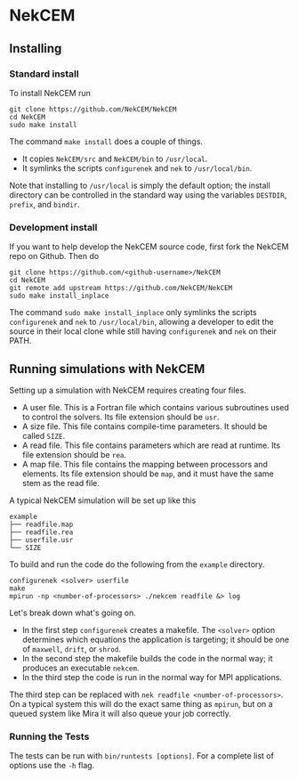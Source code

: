 # NekCEM

## Installing

### Standard install

To install NekCEM run

```
git clone https://github.com/NekCEM/NekCEM
cd NekCEM
sudo make install
```

The command `make install` does a couple of things.

- It copies `NekCEM/src` and `NekCEM/bin` to `/usr/local`.
- It symlinks the scripts `configurenek` and `nek` to
  `/usr/local/bin`.

Note that installing to `/usr/local` is simply the default option; the
install directory can be controlled in the standard way using the
variables `DESTDIR`, `prefix`, and `bindir`.

### Development install

If you want to help develop the NekCEM source code, first fork the
NekCEM repo on Github. Then do

```
git clone https://github.com/<github-username>/NekCEM
cd NekCEM
git remote add upstream https://github.com/NekCEM/NekCEM
sudo make install_inplace
```

The command `sudo make install_inplace` only symlinks the scripts
`configurenek` and `nek` to `/usr/local/bin`, allowing a developer to
edit the source in their local clone while still having `configurenek`
and `nek` on their PATH.

## Running simulations with NekCEM

Setting up a simulation with NekCEM requires creating four files.

- A user file. This is a Fortran file which contains various
  subroutines used to control the solvers. Its file extension should
  be `usr`.
- A size file. This file contains compile-time parameters. It should
  be called `SIZE`.
- A read file. This file contains parameters which are read at
  runtime. Its file extension should be `rea`.
- A map file. This file contains the mapping between processors and
  elements.  Its file extension should be `map`, and it must have the
  same stem as the read file.

A typical NekCEM simulation will be set up like this

```
example
├── readfile.map
├── readfile.rea
├── userfile.usr
└── SIZE
```

To build and run the code do the following from the `example`
directory.

```
configurenek <solver> userfile
make
mpirun -np <number-of-processors> ./nekcem readfile &> log
```

Let's break down what's going on.

- In the first step `configurenek` creates a makefile. The `<solver>`
  option determines which equations the application is targeting; it
  should be one of `maxwell`, `drift`, or `shrod`.
- In the second step the makefile builds the code in the normal way;
  it produces an executable `nekcem`.
- In the third step the code is run in the normal way for MPI
  applications.

The third step can be replaced with `nek readfile
<number-of-processors>`. On a typical system this will do the exact
same thing as `mpirun`, but on a queued system like Mira it will also
queue your job correctly.

### Running the Tests

The tests can be run with `bin/runtests [options]`. For a complete
list of options use the `-h` flag.
